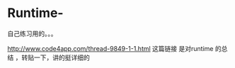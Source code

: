 # Runtime-
自己练习用的。。。

http://www.code4app.com/thread-9849-1-1.html  这篇链接 是对runtime 的总结 ，转贴一下，讲的挺详细的
